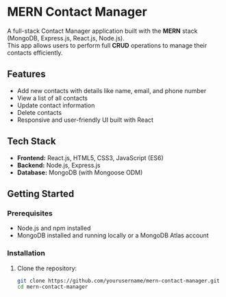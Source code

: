 # MERN Contact Manager

A full-stack Contact Manager application built with the **MERN** stack (MongoDB, Express.js, React.js, Node.js).  
This app allows users to perform full **CRUD** operations to manage their contacts efficiently.

## Features
- Add new contacts with details like name, email, and phone number
- View a list of all contacts
- Update contact information
- Delete contacts
- Responsive and user-friendly UI built with React

## Tech Stack
- **Frontend:** React.js, HTML5, CSS3, JavaScript (ES6)
- **Backend:** Node.js, Express.js
- **Database:** MongoDB (with Mongoose ODM)

## Getting Started

### Prerequisites
- Node.js and npm installed
- MongoDB installed and running locally or a MongoDB Atlas account

### Installation

1. Clone the repository:
   ```bash
   git clone https://github.com/yourusername/mern-contact-manager.git
   cd mern-contact-manager
